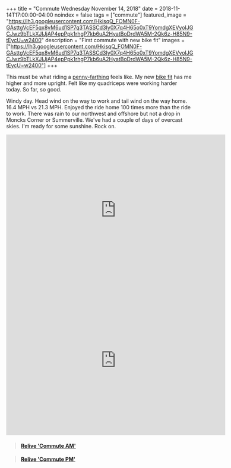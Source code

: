 +++
title =  "Commute Wednesday November 14, 2018"
date = 2018-11-14T17:00:00-04:00
noindex = false
tags = ["commute"]
featured_image = "https://lh3.googleusercontent.com/HkisqQ_FOMN0F-GAsttgVcEF5qx8vM6ud1SP7q3TASSCd3Iy0X7q4H65o0xT9YomdgXEVyoIJGCJwz9bTLkXJIJjAP4epPpk1rhgP7kb6uA2HyatBoDrdWA5M-2Qk6z-H85N9-tEycU=w2400"
description = "First commute with new bike fit"
images = ["https://lh3.googleusercontent.com/HkisqQ_FOMN0F-GAsttgVcEF5qx8vM6ud1SP7q3TASSCd3Iy0X7q4H65o0xT9YomdgXEVyoIJGCJwz9bTLkXJIJjAP4epPpk1rhgP7kb6uA2HyatBoDrdWA5M-2Qk6z-H85N9-tEycU=w2400"]
+++

This must be what riding a [penny-farthing](https://lh3.googleusercontent.com/HkisqQ_FOMN0F-GAsttgVcEF5qx8vM6ud1SP7q3TASSCd3Iy0X7q4H65o0xT9YomdgXEVyoIJGCJwz9bTLkXJIJjAP4epPpk1rhgP7kb6uA2HyatBoDrdWA5M-2Qk6z-H85N9-tEycU=w2400) feels like. My new [bike fit](/posts/20181113/) has me higher and more upright. Felt like my quadriceps were working harder today. So far, so good.

Windy day. Head wind on the way to work and tail wind on the way home. 16.4 MPH vs 21.3 MPH. Enjoyed the ride home 100 times more than the ride to work. There was rain to our northwest and offshore but not a drop in Moncks Corner or Summerville. We've had a couple of days of overcast skies. I'm ready for some sunshine. Rock on.

<iframe height='405' width='590' frameborder='0' allowtransparency='true' scrolling='no' src='https://www.strava.com/activities/1965065994/embed/8b8612131a230accd888b58a1cd0c454e3a871f9'></iframe>

<iframe height='405' width='590' frameborder='0' allowtransparency='true' scrolling='no' src='https://www.strava.com/activities/1963962757/embed/1a88d6559f16e1afffe0b53c91cff887dac72688'></iframe>


<blockquote class="embedly-card" data-card-controls="0" data-card-key="f1631a41cb254ca5b035dc5747a5bd75"><h4><a href="https://www.relive.cc/view/1963962757?r=embed-site">Relive 'Commute AM'</a></h4></blockquote>
        <script async src="https://cdn.embedly.com/widgets/platform.js" charset="UTF-8"></script>

<blockquote class="embedly-card" data-card-controls="0" data-card-key="f1631a41cb254ca5b035dc5747a5bd75"><h4><a href="https://www.relive.cc/view/1965065994?r=embed-site">Relive 'Commute PM'</a></h4></blockquote>
        <script async src="https://cdn.embedly.com/widgets/platform.js" charset="UTF-8"></script>
